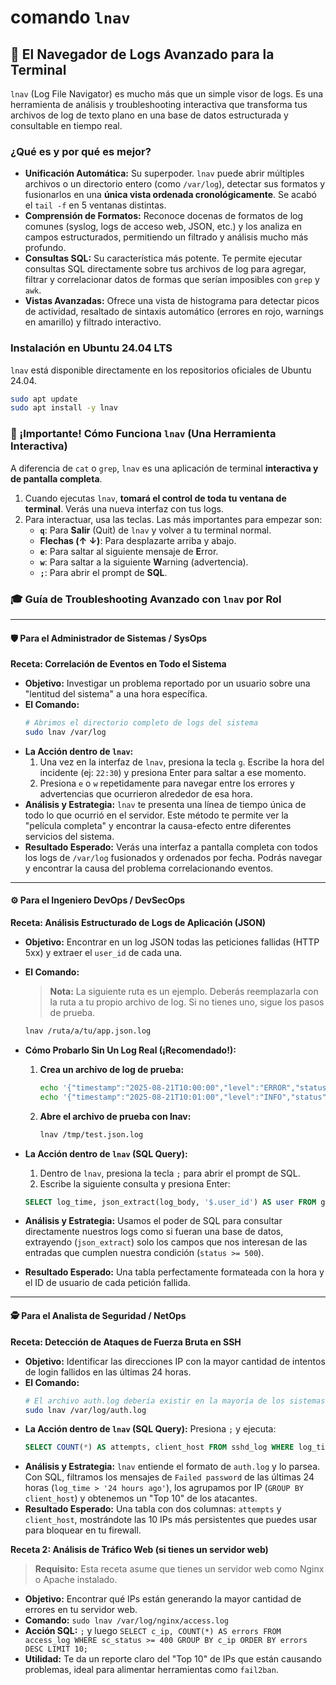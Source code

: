 # comando `lnav`

## 🚀 El Navegador de Logs Avanzado para la Terminal

`lnav` (Log File Navigator) es mucho más que un simple visor de logs. Es una herramienta de análisis y troubleshooting interactiva que transforma tus archivos de log de texto plano en una base de datos estructurada y consultable en tiempo real.

### ¿Qué es y por qué es mejor?

-   **Unificación Automática:** Su superpoder. `lnav` puede abrir múltiples archivos o un directorio entero (como `/var/log`), detectar sus formatos y fusionarlos en una **única vista ordenada cronológicamente**. Se acabó el `tail -f` en 5 ventanas distintas.
-   **Comprensión de Formatos:** Reconoce docenas de formatos de log comunes (syslog, logs de acceso web, JSON, etc.) y los analiza en campos estructurados, permitiendo un filtrado y análisis mucho más profundo.
-   **Consultas SQL:** Su característica más potente. Te permite ejecutar consultas SQL directamente sobre tus archivos de log para agregar, filtrar y correlacionar datos de formas que serían imposibles con `grep` y `awk`.
-   **Vistas Avanzadas:** Ofrece una vista de histograma para detectar picos de actividad, resaltado de sintaxis automático (errores en rojo, warnings en amarillo) y filtrado interactivo.

### Instalación en Ubuntu 24.04 LTS

`lnav` está disponible directamente en los repositorios oficiales de Ubuntu 24.04.

```bash
sudo apt update
sudo apt install -y lnav
```

### 🧠 ¡Importante! Cómo Funciona `lnav` (Una Herramienta Interactiva)

A diferencia de `cat` o `grep`, `lnav` es una aplicación de terminal **interactiva y de pantalla completa**.

1.  Cuando ejecutas `lnav`, **tomará el control de toda tu ventana de terminal**. Verás una nueva interfaz con tus logs.
2.  Para interactuar, usa las teclas. Las más importantes para empezar son:
    * **`q`**: Para **Salir** (Quit) de `lnav` y volver a tu terminal normal.
    * **Flechas (↑ ↓)**: Para desplazarte arriba y abajo.
    * **`e`**: Para saltar al siguiente mensaje de **E**rror.
    * **`w`**: Para saltar a la siguiente **W**arning (advertencia).
    * **`;`**: Para abrir el prompt de **SQL**.

### 🎓 Guía de Troubleshooting Avanzado con `lnav` por Rol

---

#### 🛡️ Para el Administrador de Sistemas / SysOps

**Receta: Correlación de Eventos en Todo el Sistema**
* **Objetivo:** Investigar un problema reportado por un usuario sobre una "lentitud del sistema" a una hora específica.
* **El Comando:**
    ```bash
    # Abrimos el directorio completo de logs del sistema
    sudo lnav /var/log
    ```
* **La Acción dentro de `lnav`:**
    1.  Una vez en la interfaz de `lnav`, presiona la tecla `g`. Escribe la hora del incidente (ej: `22:30`) y presiona Enter para saltar a ese momento.
    2.  Presiona `e` o `w` repetidamente para navegar entre los errores y advertencias que ocurrieron alrededor de esa hora.
* **Análisis y Estrategia:** `lnav` te presenta una línea de tiempo única de todo lo que ocurrió en el servidor. Este método te permite ver la "película completa" y encontrar la causa-efecto entre diferentes servicios del sistema.
* **Resultado Esperado:** Verás una interfaz a pantalla completa con todos los logs de `/var/log` fusionados y ordenados por fecha. Podrás navegar y encontrar la causa del problema correlacionando eventos.

---

#### ⚙️ Para el Ingeniero DevOps / DevSecOps

**Receta: Análisis Estructurado de Logs de Aplicación (JSON)**
* **Objetivo:** Encontrar en un log JSON todas las peticiones fallidas (HTTP 5xx) y extraer el `user_id` de cada una.
* **El Comando:**
    > **Nota:** La siguiente ruta es un ejemplo. Deberás reemplazarla con la ruta a tu propio archivo de log. Si no tienes uno, sigue los pasos de prueba.

    ```bash
    lnav /ruta/a/tu/app.json.log
    ```
* **Cómo Probarlo Sin Un Log Real (¡Recomendado!):**
    1.  **Crea un archivo de log de prueba:**
        ```bash
        echo '{"timestamp":"2025-08-21T10:00:00","level":"ERROR","status":500,"user_id":"user-123","trx_id":"abc-xyz"}' > /tmp/test.json.log
        echo '{"timestamp":"2025-08-21T10:01:00","level":"INFO","status":200,"user_id":"user-456","trx_id":"def-uvw"}' >> /tmp/test.json.log
        ```
    2.  **Abre el archivo de prueba con lnav:**
        ```bash
        lnav /tmp/test.json.log
        ```
* **La Acción dentro de `lnav` (SQL Query):**
    1.  Dentro de `lnav`, presiona la tecla `;` para abrir el prompt de SQL.
    2.  Escribe la siguiente consulta y presiona Enter:
    ```sql
    SELECT log_time, json_extract(log_body, '$.user_id') AS user FROM generic_log WHERE json_extract(log_body, '$.status') >= 500;
    ```
* **Análisis y Estrategia:** Usamos el poder de SQL para consultar directamente nuestros logs como si fueran una base de datos, extrayendo (`json_extract`) solo los campos que nos interesan de las entradas que cumplen nuestra condición (`status >= 500`).
* **Resultado Esperado:** Una tabla perfectamente formateada con la hora y el ID de usuario de cada petición fallida.

---

#### 🕵️ Para el Analista de Seguridad / NetOps

**Receta: Detección de Ataques de Fuerza Bruta en SSH**
* **Objetivo:** Identificar las direcciones IP con la mayor cantidad de intentos de login fallidos en las últimas 24 horas.
* **El Comando:**
    ```bash
    # El archivo auth.log debería existir en la mayoría de los sistemas Ubuntu
    sudo lnav /var/log/auth.log
    ```
* **La Acción dentro de `lnav` (SQL Query):**
    Presiona `;` y ejecuta:
    ```sql
    SELECT COUNT(*) AS attempts, client_host FROM sshd_log WHERE log_time > '24 hours ago' AND log_message LIKE 'Failed password for%' GROUP BY client_host ORDER BY attempts DESC LIMIT 10;
    ```
* **Análisis y Estrategia:** `lnav` entiende el formato de `auth.log` y lo parsea. Con SQL, filtramos los mensajes de `Failed password` de las últimas 24 horas (`log_time > '24 hours ago'`), los agrupamos por IP (`GROUP BY client_host`) y obtenemos un "Top 10" de los atacantes.
* **Resultado Esperado:** Una tabla con dos columnas: `attempts` y `client_host`, mostrándote las 10 IPs más persistentes que puedes usar para bloquear en tu firewall.

**Receta 2: Análisis de Tráfico Web (si tienes un servidor web)**
> **Requisito:** Esta receta asume que tienes un servidor web como Nginx o Apache instalado.

* **Objetivo:** Encontrar qué IPs están generando la mayor cantidad de errores en tu servidor web.
* **Comando:** `sudo lnav /var/log/nginx/access.log`
* **Acción SQL:** `;` y luego `SELECT c_ip, COUNT(*) AS errors FROM access_log WHERE sc_status >= 400 GROUP BY c_ip ORDER BY errors DESC LIMIT 10;`
* **Utilidad:** Te da un reporte claro del "Top 10" de IPs que están causando problemas, ideal para alimentar herramientas como `fail2ban`.

